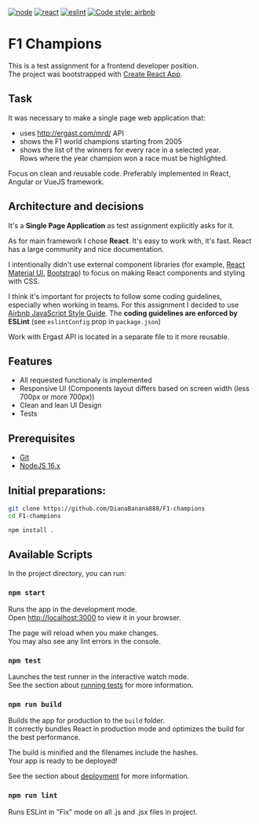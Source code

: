 [![node](https://badges.aleen42.com/src/node.svg)](https://nodejs.org)
[![react](https://badges.aleen42.com/src/react.svg)](https://reactjs.org/)
[![eslint](https://badges.aleen42.com/src/eslint.svg)](https://eslint.org/)
[![Code style: airbnb](https://img.shields.io/badge/code%20style-airbnb-blue.svg?style=flat-square)](https://github.com/airbnb/javascript)

# F1 Champions

This is a test assignment for a frontend developer position.\
The project was bootstrapped with [Create React App](https://github.com/facebook/create-react-app).

## Task

It was necessary to make a single page web application that:
- uses http://ergast.com/mrd/ API
- shows the F1 world champions starting from 2005
- shows the list of the winners for every race in a selected year.\
  Rows where the year champion won a race must be highlighted.

Focus on clean and reusable code. Preferably implemented in React, Angular or VueJS framework.

## Architecture and decisions

It's a **Single Page Application** as test assignment explicitly asks for it.

As for main framework I chose **React**. It's easy to work with, it's fast. React has a large community and nice documentation.

I intentionally didn't use external component libraries (for example, [React Material UI](https://mui.com/), [Bootstrap](https://getbootstrap.com/docs/3.4/)) to focus on making React components and styling with CSS.

I think it's important for projects to follow some coding guidelines, especially when working in teams. For this assignment I decided to use [Airbnb JavaScript Style Guide](https://github.com/airbnb/javascript). The **coding guidelines are enforced by ESLint** (see `eslintConfig` prop in `package.json`)

Work with Ergast API is located in a separate file to it more reusable.


## Features

- All requested functionaly is implemented
- Responsive UI (Components layout differs based on screen width (less 700px or more 700px))
- Clean and lean UI Design
- Tests

## Prerequisites

- [Git](https://git-scm.com/)
- [NodeJS 16.x](https://nodejs.org/en/)

## Initial preparations:

```bash
git clone https://github.com/DianaBanana888/F1-champions
cd F1-champions

npm install .
```

## Available Scripts

In the project directory, you can run:

### `npm start`

Runs the app in the development mode.\
Open [http://localhost:3000](http://localhost:3000) to view it in your browser.

The page will reload when you make changes.\
You may also see any lint errors in the console.

### `npm test`

Launches the test runner in the interactive watch mode.\
See the section about [running tests](https://facebook.github.io/create-react-app/docs/running-tests) for more information.

### `npm run build`

Builds the app for production to the `build` folder.\
It correctly bundles React in production mode and optimizes the build for the best performance.

The build is minified and the filenames include the hashes.\
Your app is ready to be deployed!

See the section about [deployment](https://facebook.github.io/create-react-app/docs/deployment) for more information.

### `npm run lint`

Runs ESLint in "Fix" mode on all .js and .jsx files in project.
